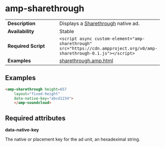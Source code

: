 <!---
Copyright 2016 The AMP HTML Authors. All Rights Reserved.

Licensed under the Apache License, Version 2.0 (the "License");
you may not use this file except in compliance with the License.
You may obtain a copy of the License at

      http://www.apache.org/licenses/LICENSE-2.0

Unless required by applicable law or agreed to in writing, software
distributed under the License is distributed on an "AS-IS" BASIS,
WITHOUT WARRANTIES OR CONDITIONS OF ANY KIND, either express or implied.
See the License for the specific language governing permissions and
limitations under the License.
-->

# <a name="amp-sharethrough"></a>amp-sharethrough

<table>
  <tr>
    <td width="40%"><strong>Description</strong></td>
    <td> Displays a <a href="https://www.sharethrough.com/">Sharethrough</a> native ad.</td>
  </tr>
  <tr>
    <td width="40%"><strong>Availability</strong></td>
    <td>Stable</td>
  </tr>
  <tr>
    <td width="40%"><strong>Required Script</strong></td>
    <td><code>&lt;script async custom-element="amp-sharethrough" src="https://cdn.ampproject.org/v0/amp-sharethrough-0.1.js">&lt;/script></code></td>
  </tr>
  <tr>
    <td width="40%"><strong>Examples</strong></td>
    <td><a href="https://github.com/ampproject/amphtml/blob/master/examples/sharethrough.amp.html">sharethrough.amp.html</a></td>
  </tr>
</table>

## Examples

```html
<amp-sharethrough height=657
    layout="fixed-height"
    data-native-key="abcd1234">
    </amp-soundcloud>
```

## Required attributes

**data-native-key**

The native or placement key for the ad unit, an hexadeximal string.


